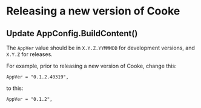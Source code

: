 # Releasing a new version of Cooke

## Update AppConfig.BuildContent()

The `AppVer` value should be in `X.Y.Z.YYMMMDD` for development versions, and `X.Y.Z` for releases.

For example, prior to releasing a new version of Cooke, change this:

`AppVer = "0.1.2.40319",`

to this:

`AppVer = "0.1.2",`